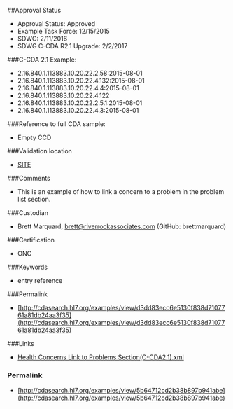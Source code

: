 ##Approval Status 

* Approval Status: Approved
* Example Task Force: 12/15/2015
* SDWG: 2/11/2016
* SDWG C-CDA R2.1 Upgrade: 2/2/2017

###C-CDA 2.1 Example: 
* 2.16.840.1.113883.10.20.22.2.58:2015-08-01
* 2.16.840.1.113883.10.20.22.4.132:2015-08-01
* 2.16.840.1.113883.10.20.22.4.4:2015-08-01
* 2.16.840.1.113883.10.20.22.4.122
* 2.16.840.1.113883.10.20.22.2.5.1:2015-08-01
* 2.16.840.1.113883.10.20.22.4.3:2015-08-01

###Reference to full CDA sample:
* Empty CCD

###Validation location

* [SITE](https://sitenv.org/sandbox-ccda/ccda-validator)


###Comments

* This is an example of how to link a concern to a problem in the problem list section.

###Custodian

* Brett Marquard, brett@riverrockassociates.com (GitHub: brettmarquard)

###Certification
* ONC

###Keywords

* entry reference


###Permalink 

* [http://cdasearch.hl7.org/examples/view/d3dd83ecc6e5130f838d7107761a81db24aa3f35](http://cdasearch.hl7.org/examples/view/d3dd83ecc6e5130f838d7107761a81db24aa3f35)

###Links 

* [Health Concerns Link to Problems Section(C-CDA2.1).xml](https://github.com/HL7/C-CDA-Examples/tree/master/Health%20Concerns/Health%20Concerns%20Link%20to%20Problems%20Section/Health%20Concerns%20Link%20to%20Problems%20Section%28C-CDA2.1%29.xml)


### Permalink 

* [http://cdasearch.hl7.org/examples/view/5b64712cd2b38b897b941abe](http://cdasearch.hl7.org/examples/view/5b64712cd2b38b897b941abe)